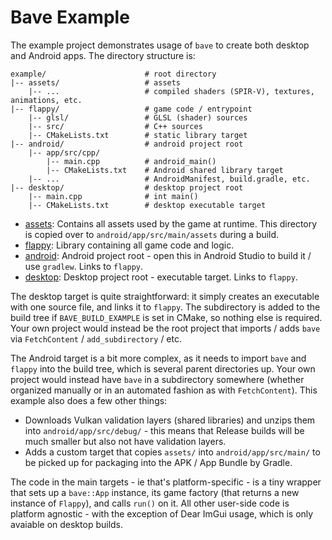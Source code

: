 # Bave Example

The example project demonstrates usage of `bave` to create both desktop and Android apps. The directory structure is:

```
example/                      # root directory
|-- assets/                   # assets
    |-- ...                   # compiled shaders (SPIR-V), textures, animations, etc.
|-- flappy/                   # game code / entrypoint
    |-- glsl/                 # GLSL (shader) sources
    |-- src/                  # C++ sources
    |-- CMakeLists.txt        # static library target
|-- android/                  # android project root
    |-- app/src/cpp/
        |-- main.cpp          # android_main()
        |-- CMakeLists.txt    # Android shared library target
    |-- ...                   # AndroidManifest, build.gradle, etc.
|-- desktop/                  # desktop project root
    |-- main.cpp              # int main()
    |-- CMakeLists.txt        # desktop executable target
```

- [assets](assets): Contains all assets used by the game at runtime. This directory is copied over to `android/app/src/main/assets` during a build.
- [flappy](flappy): Library containing all game code and logic.
- [android](android): Android project root - open this in Android Studio to build it / use `gradlew`. Links to `flappy`.
- [desktop](desktop): Desktop project root - executable target. Links to `flappy`.

The desktop target is quite straightforward: it simply creates an executable with one source file, and links it to `flappy`. The subdirectory is added to the build tree if `BAVE_BUILD_EXAMPLE` is set in CMake, so nothing else is required. Your own project would instead be the root project that imports / adds `bave` via `FetchContent` / `add_subdirectory` / etc.

The Android target is a bit more complex, as it needs to import `bave` and `flappy` into the build tree, which is several parent directories up. Your own project would instead have `bave` in a subdirectory somewhere (whether organized manually or in an automated fashion as with `FetchContent`). This example also does a few other things:

- Downloads Vulkan validation layers (shared libraries) and unzips them into `android/app/src/debug/` - this means that Release builds will be much smaller but also not have validation layers.
- Adds a custom target that copies `assets/` into `android/app/src/main/` to be picked up for packaging into the APK / App Bundle by Gradle.

The code in the main targets - ie that's platform-specific - is a tiny wrapper that sets up a `bave::App` instance, its game factory (that returns a new instance of `Flappy`), and calls `run()` on it. All other user-side code is platform agnostic - with the exception of Dear ImGui usage, which is only avaiable on desktop builds.
